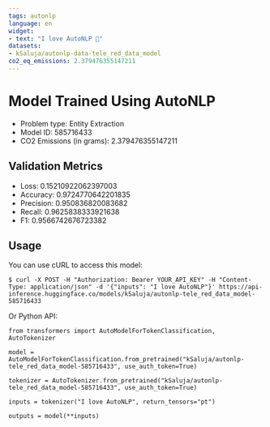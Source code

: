 ```yaml
---
tags: autonlp
language: en
widget:
- text: "I love AutoNLP 🤗"
datasets:
- kSaluja/autonlp-data-tele_red_data_model
co2_eq_emissions: 2.379476355147211
---
```


# Model Trained Using AutoNLP

- Problem type: Entity Extraction
- Model ID: 585716433
- CO2 Emissions (in grams): 2.379476355147211

## Validation Metrics

- Loss: 0.15210922062397003
- Accuracy: 0.9724770642201835
- Precision: 0.950836820083682
- Recall: 0.9625838333921638
- F1: 0.9566742676723382

## Usage

You can use cURL to access this model:

```
$ curl -X POST -H "Authorization: Bearer YOUR_API_KEY" -H "Content-Type: application/json" -d '{"inputs": "I love AutoNLP"}' https://api-inference.huggingface.co/models/kSaluja/autonlp-tele_red_data_model-585716433
```

Or Python API:

```
from transformers import AutoModelForTokenClassification, AutoTokenizer

model = AutoModelForTokenClassification.from_pretrained("kSaluja/autonlp-tele_red_data_model-585716433", use_auth_token=True)

tokenizer = AutoTokenizer.from_pretrained("kSaluja/autonlp-tele_red_data_model-585716433", use_auth_token=True)

inputs = tokenizer("I love AutoNLP", return_tensors="pt")

outputs = model(**inputs)
```
